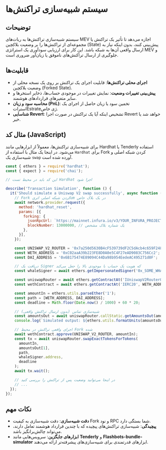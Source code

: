 # سیستم شبیه‌سازی تراکنش‌ها

## توضیحات

سیستم شبیه‌سازی تراکنش‌ها به ربات‌های MEV اجازه می‌دهد تا تأثیر یک تراکنش یا مجموعه‌ای از تراکنش‌ها را بر وضعیت بلاکچین (State) پیش‌بینی کنند، بدون اینکه نیاز به ارسال واقعی آن‌ها به شبکه باشد. این کار برای ارزیابی سودآوری یک استراتژی MEV و جلوگیری از ارسال تراکنش‌های ناموفق یا زیان‌آور ضروری است.

## قابلیت‌ها

- **اجرای محلی تراکنش‌ها**: قابلیت اجرای یک تراکنش بر روی یک نسخه محلی از وضعیت بلاکچین (Forked State).
- **پیش‌بینی تغییرات وضعیت**: نمایش تغییرات در موجودی حساب‌ها، ذخایر استخرها و سایر متغیرهای قراردادهای هوشمند.
- **محاسبه سود و زیان (PnL)**: تخمین سود یا زیان حاصل از اجرای یک استراتEstrateژی خاص.
- **شناسایی Revert**: تشخیص اینکه آیا یک تراکنش در صورت اجرا Revert خواهد شد یا خیر.

## مثال کد (JavaScript)

برای شبیه‌سازی تراکنش‌ها، معمولاً از ابزارهایی مانند Hardhat یا Tenderly استفاده می‌شود. در اینجا یک مثال با استفاده از `Hardhat` برای Fork کردن شبکه اصلی و شبیه‌سازی یک `swap` آورده شده است.

```javascript
const { ethers } = require('hardhat');
const { expect } = require('chai');

// این کد باید در محیط تست Hardhat اجرا شود

describe('Transaction Simulation', function () {
  it('Should simulate a Uniswap V2 swap successfully', async function () {
    // Fork کردن شبکه اصلی اتریum در یک بلاک خاص
    await network.provider.request({
      method: 'hardhat_reset',
      params: [{
        forking: {
          jsonRpcUrl: `https://mainnet.infura.io/v3/YOUR_INFURA_PROJECT_ID`,
          blockNumber: 13000000, // یک شماره بلاک مشخص
        },
      }],
    });

    const UNISWAP_V2_ROUTER = '0x7a250d5630B4cF539739dF2C5dAcb4c659F2488D';
    const WETH_ADDRESS = '0xC02aaA39b223FE8D0A0e5C4F27eAD9083C756Cc2';
    const DAI_ADDRESS = '0x6B175474E89094C44Da98b954EedeAC495271d0F';

    // دریافت یک Signer که هویت یک حساب با موجودی بالا را جعل می‌کند
    const whaleSigner = await ethers.getImpersonatedSigner('0x_SOME_WHALE_ADDRESS');

    const uniswapRouter = await ethers.getContractAt('IUniswapV2Router02', UNISWAP_V2_ROUTER, whaleSigner);
    const wethContract = await ethers.getContractAt('IERC20', WETH_ADDRESS, whaleSigner);

    const amountIn = ethers.utils.parseEther('1');
    const path = [WETH_ADDRESS, DAI_ADDRESS];
    const deadline = Math.floor(Date.now() / 1000) + 60 * 20;

    // شبیه‌سازی تماس (بدون ارسال تراکنش واقعی)
    const amountsOut = await uniswapRouter.callStatic.getAmountsOut(amountIn, path);
    console.log(`Simulated output: ${ethers.utils.formatUnits(amountsOut[1], 18)} DAI`);

    // اجرای واقعی تراکنش در محیط Fork شده
    await wethContract.approve(UNISWAP_V2_ROUTER, amountIn);
    const tx = await uniswapRouter.swapExactTokensForTokens(
      amountIn,
      amountsOut[1],
      path,
      whaleSigner.address,
      deadline
    );
    await tx.wait();

    // در اینجا می‌توانید وضعیت پس از تراکنش را بررسی کنید
    // ...
  });
});
```

## نکات مهم

- **دقت شبیه‌سازی**: دقت شبیه‌سازی به کیفیت Fork و نود RPC شما بستگی دارد.
- **پیچیدگی**: شبیه‌سازی تراکنش‌های پیچیده که با چندین قرارداد هوشمند تعامل دارند، می‌تواند چالش‌برانگیز باشد.
- **ابزارهای جایگزین**: سرویس‌هایی مانند **Tenderly** و **Flashbots-bundle-simulator** ابزارهای قدرتمندی برای شبیه‌سازی‌های پیشرفته‌تر ارائه می‌دهند.